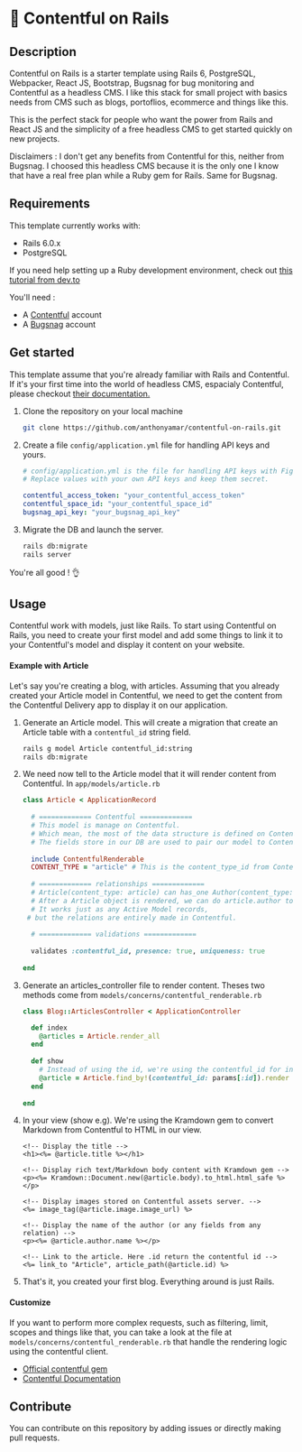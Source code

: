 # 💎 Contentful on Rails

## Description

Contentful on Rails is a starter template using Rails 6, PostgreSQL, Webpacker, React JS, Bootstrap, Bugsnag for bug monitoring and Contentful as a headless CMS. I like this stack for small project with basics needs from CMS such as blogs, portoflios, ecommerce and things like this. 

This is the perfect stack for people who want the power from Rails and React JS and the simplicity of a free headless CMS to get started quickly on new projects. 

Disclaimers : I don't get any benefits from Contentful for this, neither from Bugsnag. I choosed this headless CMS because it is the only one I know that have a real free plan while a Ruby gem for Rails. Same for Bugsnag.

## Requirements

This template currently works with:

- Rails 6.0.x
- PostgreSQL

If you need help setting up a Ruby development environment, check out [this tutorial from dev.to](https://dev.to/vvo/a-rails-6-setup-guide-for-2019-and-2020-hf5)

You'll need : 

- A [Contentful](https://www.contentful.com/) account
- A [Bugsnag](https://www.bugsnag.com/) account

## Get started

This template assume that you're already familiar with Rails and Contentful. If it's your first time into the world of headless CMS, espacialy Contentful, please checkout [their documentation.](https://www.contentful.com/developers/docs/)  

1. Clone the repository on your local machine 

   ```bash
   git clone https://github.com/anthonyamar/contentful-on-rails.git
   ```

2. Create a file `config/application.yml` file for handling API keys and yours. 

   ```yml
   # config/application.yml is the file for handling API keys with Figaro.
   # Replace values with your own API keys and keep them secret.
   
   contentful_access_token: "your_contentful_access_token"
   contentful_space_id: "your_contentful_space_id"
   bugsnag_api_key: "your_bugsnag_api_key" 
   ```

3. Migrate the DB and launch the server.

   ```bash
   rails db:migrate
   rails server
   ```

You're all good ! 👌

## Usage

Contentful work with models, just like Rails. To start using Contentful on Rails, you need to create your first model and add some things to link it to your Contentful's model and display it content on your website. 

#### Example with Article

Let's say you're creating a blog, with articles. Assuming that you already created your Article model in Contentful, we need to get the content from the Contentful Delivery app to display it on our application. 

1. Generate an Article model. This will create a migration that create an Article table with a `contentful_id` string field.

   ```bash
   rails g model Article contentful_id:string
   rails db:migrate
   ```

2. We need now tell to the Article model that it will render content from Contentful. In `app/models/article.rb`

   ```ruby
   class Article < ApplicationRecord
     
     # ============= Contentful =============
     # This model is manage on Contentful. 
     # Which mean, the most of the data structure is defined on Contentful space.
     # The fields store in our DB are used to pair our model to Contentful's model.
     
     include ContentfulRenderable
     CONTENT_TYPE = "article" # This is the content_type_id from Contentful. 
     
     # ============= relationships =============
     # Article(content_type: article) can has_one Author(content_type: author)
     # After a Article object is rendered, we can do article.author to get the Author object
     # It works just as any Active Model records, 
   	# but the relations are entirely made in Contentful.
     
     # ============= validations =============
     
     validates :contentful_id, presence: true, uniqueness: true
     
   end
   ```

3. Generate an articles_controller file to render content. Theses two methods come from `models/concerns/contentful_renderable.rb`

   ```ruby
   class Blog::ArticlesController < ApplicationController
   
     def index
       @articles = Article.render_all
     end
     
     def show
       # Instead of using the id, we're using the contentful_id for internal links in articles.
       @article = Article.find_by!(contentful_id: params[:id]).render
     end
    
   end
   ```

4. In your view (show e.g). We're using the Kramdown gem to convert Markdown from Contentful to HTML in our view.

   ```erb
   <!-- Display the title -->
   <h1><%= @article.title %></h1>
   
   <!-- Display rich text/Markdown body content with Kramdown gem -->
   <p><%= Kramdown::Document.new(@article.body).to_html.html_safe %></p>
   
   <!-- Display images stored on Contentful assets server. -->
   <%= image_tag(@article.image.image_url) %>
   
   <!-- Display the name of the author (or any fields from any relation) -->
   <p><%= @article.author.name %></p>
   
   <!-- Link to the article. Here .id return the contentful id -->
   <%= link_to "Article", article_path(@article.id) %>
   ```

5. That's it, you created your first blog. Everything around is just Rails. 

#### Customize

If you want to perform more complex requests, such as filtering, limit, scopes and things like that, you can take a look at the file at `models/concerns/contentful_renderable.rb` that handle the rendering logic using the contentful client. 

- [Official contentful gem](https://github.com/contentful/contentful.rb)
- [Contentful Documentation](https://www.contentful.com/developers/docs/)

## Contribute

You can contribute on this repository by adding issues or directly making pull requests. 

